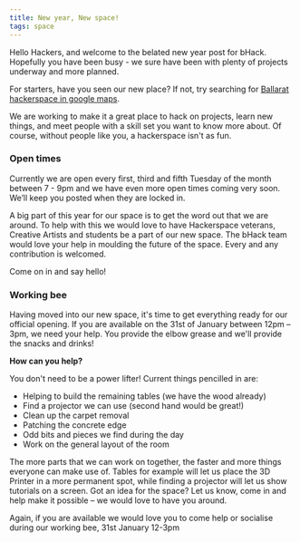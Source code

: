 ```yaml
---
title: New year, New space!
tags: space
---
```

Hello Hackers, and welcome to the belated new year post for bHack. Hopefully you have been busy - we sure have been with plenty of projects underway and more planned.

<!--more-->

For starters, have you seen our new place? If not, try searching for [Ballarat hackerspace in google maps](https://goo.gl/maps/hCZyv).

We are working to make it a great place to hack on projects, learn new things, and meet people with a skill set you want to know more about. Of course, without people like you, a hackerspace isn't as fun.

### Open times

Currently we are open every first, third and fifth Tuesday of the month between 7 - 9pm and we have even more open times coming very soon. We’ll keep you posted when they are locked in.

A big part of this year for our space is to get the word out that we are around. To help with this we would love to have Hackerspace veterans, Creative Artists and students be a part of our new space. The bHack team would love your help in moulding the future of the space. Every and any contribution is welcomed.

Come on in and say hello!

### Working bee

Having moved into our new space, it's time to get everything ready for our official opening. If you are available on the 31st of January between 12pm – 3pm, we need your help. You provide the elbow grease and we'll provide the snacks and drinks!

**How can you help?**

You don't need to be a power lifter! Current things pencilled in are:

- Helping to build the remaining tables (we have the wood already)
- Find a projector we can use (second hand would be great!)
- Clean up the carpet removal
- Patching the concrete edge
- Odd bits and pieces we find during the day
- Work on the general layout of the room

The more parts that we can work on together, the faster and more things everyone can make use of. Tables for example will let us place the 3D Printer in a more permanent spot, while finding a projector will let us show tutorials on a screen. Got an idea for the space? Let us know, come in and help make it possible – we would love to have you around.

Again, if you are available we would love you to come help or socialise during our working bee,
31st January 12-3pm
